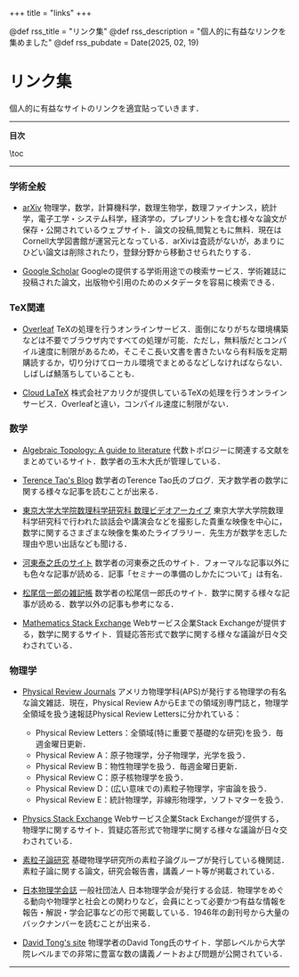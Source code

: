+++
title = "links"
+++

@def rss_title = "リンク集"
@def rss_description = "個人的に有益なリンクを集めました"
@def rss_pubdate = Date(2025, 02, 19)

# リンク集

個人的に有益なサイトのリンクを適宜貼っていきます．

---

**目次**

\toc

---

### 学術全般

* [arXiv](https://arxiv.org/)
    物理学，数学，計算機科学，数理生物学，数理ファイナンス，統計学，電子工学・システム科学，経済学の，プレプリントを含む様々な論文が保存・公開されているウェブサイト．論文の投稿,閲覧ともに無料．現在はCornell大学図書館が運営元となっている．arXivは査読がないが，あまりにひどい論文は削除されたり，登録分野から移動させられたりする．

* [Google Scholar](https://scholar.google.com/)
    Googleの提供する学術用途での検索サービス．学術雑誌に投稿された論文，出版物や引用のためのメタデータを容易に検索できる．

### TeX関連

* [Overleaf](https://www.overleaf.com/)
    TeXの処理を行うオンラインサービス．面倒になりがちな環境構築などは不要でブラウザ内ですべての処理が可能．ただし，無料版だとコンパイル速度に制限があるため，そこそこ長い文書を書きたいなら有料版を定期購読するか，切り分けてローカル環境でまとめるなどしなければならない．しばしば鯖落ちしていることも．

* [Cloud LaTeX](https://cloudlatex.io/)
    株式会社アカリクが提供しているTeXの処理を行うオンラインサービス．Overleafと違い，コンパイル速度に制限がない．

### 数学

* [Algebraic Topology: A guide to literature](http://www8064u.sakura.ne.jp/index.rb?body=index)
    代数トポロジーに関連する文献をまとめているサイト．数学者の玉木大氏が管理している．

* [Terence Tao's Blog](https://terrytao.wordpress.com/)
    数学者のTerence Tao氏のブログ．天才数学者の数学に関する様々な記事を読むことが出来る．

* [東京大学大学院数理科学研究科 数理ビデオアーカイブ](https://www.ms.u-tokyo.ac.jp/video/index.html)
    東京大学大学院数理科学研究科で行われた談話会や講演会などを撮影した貴重な映像を中心に，数学に関するさまざまな映像を集めたライブラリー．先生方が数学を志した理由や思い出話なども聞ける．

* [河東泰之氏のサイト](https://www.ms.u-tokyo.ac.jp/~yasuyuki/)
    数学者の河東泰之氏のサイト．フォーマルな記事以外にも色々な記事が読める．記事「セミナーの準備のしかたについて」は有名．

* [松尾信一郎の雑記帳](https://www.math.nagoya-u.ac.jp/~shinichiroh/notebook.html)
    数学者の松尾信一郎氏のサイト．数学に関する様々な記事が読める．数学以外の記事も参考になる．
<!--
* [Mathematics Site](https://www.jmilne.org/math/)
    数学者のJames Milne氏のサイト．講義ノートが豊富で参考になる．
-->
* [Mathematics Stack Exchange](https://math.stackexchange.com/)
    Webサービス企業Stack Exchangeが提供する，数学に関するサイト．質疑応答形式で数学に関する様々な議論が日々交わされている．

### 物理学

* [Physical Review Journals](https://journals.aps.org/)
    アメリカ物理学科(APS)が発行する物理学の有名な論文雑誌．現在，Physical Review AからEまでの領域別専門誌と，物理学全領域を扱う速報誌Physical Review Lettersに分かれている：
    * Physical Review Letters：全領域(特に重要で基礎的な研究)を扱う．毎週金曜日更新．
    * Physical Review A：原子物理学，分子物理学，光学を扱う．
    * Physical Review B：物性物理学を扱う．毎週金曜日更新．
    * Physical Review C：原子核物理学を扱う．
    * Physical Review D：(広い意味での)素粒子物理学，宇宙論を扱う．
    * Physical Review E：統計物理学，非線形物理学，ソフトマターを扱う．

* [Physics Stack Exchange](https://physics.stackexchange.com/)
    Webサービス企業Stack Exchangeが提供する，物理学に関するサイト．質疑応答形式で物理学に関する様々な議論が日々交わされている．
<!--
* [清水明のホームページ](https://sites.google.com/g.ecc.u-tokyo.ac.jp/shmz)
    物理学者の清水明氏のサイト．『熱力学の基礎』や『統計力学の基礎』などの有名な教科書の補足や修正・改良点も読める．他にも講義の板書の写真や，スライドも公開されている．
-->
* [素粒子論研究](https://www2.yukawa.kyoto-u.ac.jp/~soken.editorial/)
    基礎物理学研究所の素粒子論グループが発行している機関誌．素粒子論に関する論文，研究会報告書，講義ノート等が掲載されている．
<!--
* [Kurasawa's Home Page](http://kurasawa.c.ooco.jp/)
    物理学者の倉澤治樹氏のサイト．幅広い分野の講義ノートが公開されており，参考になる．
-->
<!--
* [堀田昌寛氏のnote](https://note.com/quantumuniverse)
    物理学者の堀田昌寛氏のnote．著書『入門現代の量子力学 -量子情報・量子測定を中心として-』に関する補足や，その他物理学に関する様々な記事が公開されている．
-->
<!--
* [Ryusuke Jinno's homepage](https://jinno.sakura.ne.jp/jinno/index.html)
    物理学者の神野隆介氏のサイト．量子力学や特殊相対論のとても見やすい講義ノートや課題，試験問題が公開されている．
-->
* [日本物理学会誌](https://www.jstage.jst.go.jp/browse/butsuri/-char/ja)
    一般社団法人 日本物理学会が発行する会誌．物理学をめぐる動向や物理学と社会との関わりなど，会員にとって必要かつ有益な情報を報告・解説・学会記事などの形で掲載している．1946年の創刊号から大量のバックナンバーを読むことが出来る．
<!--
* [田崎によるwebページ](https://www.gakushuin.ac.jp/~881791/indexJ.html)
    物理学者の田崎晴明氏のサイト．講義ノートや講演スライド，有名な著書『熱力学 -現代的な視点から-』や『統計力学I,II』などの補足なども読める．同氏の[Youtubeチャンネル](https://www.youtube.com/@haltasaki)からも非常に有益な動画が公開されている．
-->
* [David Tong's site](https://www.damtp.cam.ac.uk/user/tong/bio.html)
    物理学者のDavid Tong氏のサイト．学部レベルから大学院レベルまでの非常に豊富な数の講義ノートおよび問題が公開されている．
<!--
* [立川裕二氏のサイト](https://member.ipmu.jp/yuji.tachikawa/)
    物理学者の立川裕二氏のサイト．論文に至る経緯や，講義ノート，多くの記事，学生へのアドバイスなどを読むことが出来る．同氏の[Youtubeチャンネル](https://www.youtube.com/@iroganai/featured)からも非常に有益な動画が公開されている．
-->
<!--
* [山崎雅人氏のサイト](https://member.ipmu.jp/masahito.yamazaki/index-j.shtml)
    物理学者の山崎雅人氏のサイト．物理学に関する様々な記事が公開されている．Book Guideが豊富でとても参考になった．
-->
---
